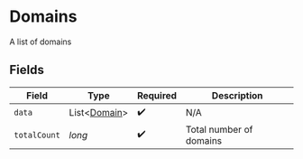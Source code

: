 # Domains

A list of domains


## Fields

| Field                                             | Type                                              | Required                                          | Description                                       |
| ------------------------------------------------- | ------------------------------------------------- | ------------------------------------------------- | ------------------------------------------------- |
| `data`                                            | List<[Domain](../../models/components/Domain.md)> | :heavy_check_mark:                                | N/A                                               |
| `totalCount`                                      | *long*                                            | :heavy_check_mark:                                | Total number of domains<br/>                      |